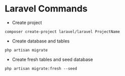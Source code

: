 # Laravel Commands

- Create project
```console
composer create-project laravel/laravel ProjectName
```

- Create database and tables
```console
php artisan migrate
```

- Create fresh tables and seed database
```console
php artisan migrate:fresh --seed
```
